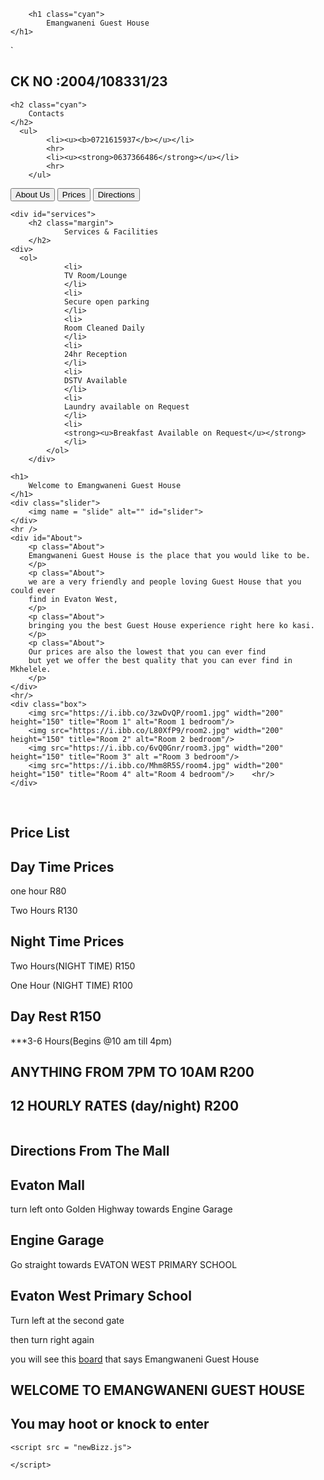 
<head>
  <meta charset="UTF-8">
  <meta name="viewport" content="width=device-width, initial-scale=1">
  <title>New and Improved</title>
  <link rel="stylesheet" href="newBizz.css">
  <link rel="stylesheet" href="https://maxcdn.bootstrapcdn.com/bootstrap/3.3.7/css/bootstrap.min.css" integrity="sha384-BVYiiSIFeK1dGmJRAkycuHAHRg32OmUcww7on3RYdg4Va+PmSTsz/K68vbdEjh4u" crossorigin="anonymous"/>
</head>
<body class="bg">
<section id="imgHead">
	  
		<h1 class="cyan">	
			Emangwaneni Guest House
	</h1>

`	<h2 class="cyan">
		CK NO :2004/108331/23
	</h2>
	
	<h2 class="cyan">
		Contacts
	</h2>
	  <ul>
			<li><u><b>0721615937</b></u></li>
			<hr>
			<li><u><strong>0637366486</strong></u></li>
			<hr>
		</ul>
  </section>
  <nav id="navbar">
	<a href="#About"><button class="bt btn btn-success">About Us</button></a>
	<a href="#prices"><button class="btn btn-success">Prices</button></a>
	<a href="#DirectionsLink"><button class="btn btn-success">Directions</button></a>
</nav>

  	<div id="services">
    	<h2 class="margin">
				Services & Facilities
		</h2>
  	<div>
      <ol>
				<li>
				TV Room/Lounge
				</li>
				<li>
				Secure open parking
				</li>
				<li>
				Room Cleaned Daily
				</li>
				<li>
				24hr Reception
				</li>
				<li>
				DSTV Available
				</li>
				<li>
				Laundry available on Request
				</li>
				<li>
				<strong><u>Breakfast Available on Request</u></strong>
				</li>
			</ol>
  		</div>
  </div>  
  
	<h1> 
		Welcome to Emangwaneni Guest House
	</h1>
	<div class="slider">
		<img name = "slide" alt="" id="slider">
	</div>
	<hr />
	<div id="About">
		<p class="About"> 
		Emangwaneni Guest House is the place that you would like to be.
		</p>
		<p class="About">
		we are a very friendly and people loving Guest House that you could ever 
		find in Evaton West,
		</p>
		<p class="About">
		bringing you the best Guest House experience right here ko kasi.
		</p>
		<p class="About">
		Our prices are also the lowest that you can ever find
		but yet we offer the best quality that you can ever find in Mkhelele.
		</p>
	</div>
	<hr/>
	<div class="box">
		<img src="https://i.ibb.co/3zwDvQP/room1.jpg" width="200" height="150" title="Room 1" alt="Room 1 bedroom"/>
		<img src="https://i.ibb.co/L80XfP9/room2.jpg" width="200" height="150" title="Room 2" alt="Room 2 bedroom"/>
		<img src="https://i.ibb.co/6vQ0Gnr/room3.jpg" width="200" height="150" title="Room 3" alt ="Room 3 bedroom"/>
		<img src="https://i.ibb.co/Mhm8R5S/room4.jpg" width="200" height="150" title="Room 4" alt="Room 4 bedroom"/>	<hr/>
	</div> 
<br>
<section id="prices">
		<h2 class="prices">
			Price List
		</h2>
		<h2 class="prices">
			Day Time Prices
		</h2>
			<p class="prices">
				one hour				R80
			</p>
			<p class="prices">
				Two Hours				R130
			</p>
		<h2 class="prices">
			Night Time Prices
		</h2>
			<p class="prices">
				Two Hours(NIGHT TIME)		R150
			</p>
			<p class="prices">
				One Hour (NIGHT TIME)		R100
			</p>
		<h2 class="prices">
			Day Rest				R150
		</h2>
			<p class="prices">
				***3-6 Hours(Begins @10 am till 4pm)
			</p>
		<h2 class="prices">
			ANYTHING FROM 7PM TO 10AM		R200
		</h2>
		<h2 class="prices">
			 12 HOURLY RATES (day/night)	R200
		</h2>
</section>
<img src="">
<section id="DirectionsLink">
	<h1>
		Directions From The Mall
	</h1>
<Link rel="stylesheet" href="newBizz.css" />
	<h2>Evaton Mall</h2>
		<p class="paragraph">turn left onto Golden Highway towards Engine Garage</p>
	<h2>Engine Garage</h2>
		<p class="paragraph">Go straight towards EVATON WEST PRIMARY SCHOOL</p>
	<h2>Evaton West Primary School</h2>
		<p class="paragraph">Turn left at the second gate</p>
		<p class="paragraph">then turn right again</p>
		<p class="paragraph">you will see this <a href="board.html">board</a> that says Emangwaneni Guest House</p>
	<h2>WELCOME TO EMANGWANENI GUEST HOUSE</h2>
	<h2>You may hoot or knock to enter</h2>
</section>	
	
	<script src = "newBizz.js">

	</script>
</body>
